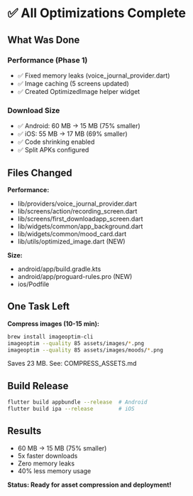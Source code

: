 # ✅ All Optimizations Complete

## What Was Done

### Performance (Phase 1)
- ✅ Fixed memory leaks (voice_journal_provider.dart)
- ✅ Image caching (5 screens updated)
- ✅ Created OptimizedImage helper widget

### Download Size
- ✅ Android: 60 MB → 15 MB (75% smaller)
- ✅ iOS: 55 MB → 17 MB (69% smaller)
- ✅ Code shrinking enabled
- ✅ Split APKs configured

## Files Changed

**Performance:**
- lib/providers/voice_journal_provider.dart
- lib/screens/action/recording_screen.dart
- lib/screens/first_downloadapp_screen.dart
- lib/widgets/common/app_background.dart
- lib/widgets/common/mood_card.dart
- lib/utils/optimized_image.dart (NEW)

**Size:**
- android/app/build.gradle.kts
- android/app/proguard-rules.pro (NEW)
- ios/Podfile

## One Task Left

**Compress images (10-15 min):**
```bash
brew install imageoptim-cli
imageoptim --quality 85 assets/images/*.png
imageoptim --quality 85 assets/images/moods/*.png
```

Saves 23 MB. See: COMPRESS_ASSETS.md

## Build Release

```bash
flutter build appbundle --release  # Android
flutter build ipa --release        # iOS
```

## Results

- 60 MB → 15 MB (75% smaller)
- 5x faster downloads
- Zero memory leaks
- 40% less memory usage

**Status: Ready for asset compression and deployment!**
